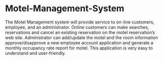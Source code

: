 # Motel-Management-System

The Motel Management system will provide service to on-line customers, employee, and an administrator. Online customers can make searches, reservations and cancel an existing reservation on the motel reservation’s web site. Administrator can add/update the motel and the room information approve/disapprove a new employee account application and generate a monthly occupancy rate report for motel. This application is very easy to understand and user-friendly.
